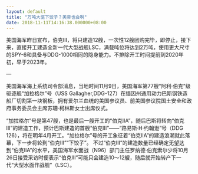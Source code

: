```yaml
---
layout: default
title: "万吨大驱下饺子？美帝也会啊"
date: 2018-11-11T14:16:38.000000+08:00
---
```


美国海军昨日宣布，伯克III，将只建造12艘，一次性12艘团购完毕，即停止，接下来，直接开工建造全新一代大型战舰LSC，满载吨位将达到2万吨，使用更大尺寸的SPY-6和具备与DDG-1000相同的隐身能力。不排除开工时间提前到2020年初，早于2023年。

—

美国海军海上系统司令部消息，当地时间11月9日，美国海军第77艘“阿利·伯克”级驱逐舰“加拉格尔”号（USS Gallagher,DDG-127）在缅因州通用动力巴斯钢铁造船厂切割第一块钢板，拥有爱尔兰血统的美国参议员、前美国参议院国土安全和政府事务委员会主席苏珊·柯林斯女士出席仪式。

“加拉格尔”号是第47艘，也是最后一艘开工的“伯克IIA”，随后巴斯将转向“伯克III”的建造工作，预计巴斯建造的首艘“伯克III”——“路易斯·H·约翰逊”号（DDG 126），将在明年4月开工。“加拉格尔”号的开工象征着“伯克IIA”的建造浪潮就此落幕，下一步将轮到“伯克III”“下饺子”。 不过“伯克III”的建造数量已经确定无望达到“伯克IIA”的水平，美国海军水面战（N96）部门主任罗纳德·伯克索尔少将10月26日接受采访时便表示“伯克III”可能只会建造10～12艘，随后就开始转产下一代“大型水面作战舰”（LSC）。

